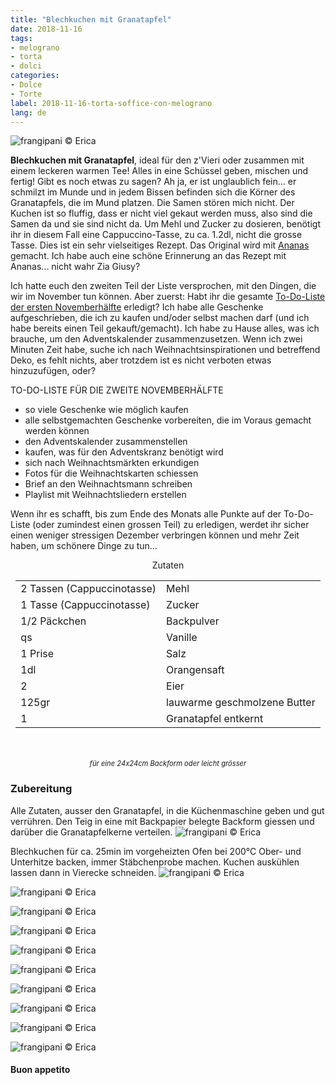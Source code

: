 ```yaml
---
title: "Blechkuchen mit Granatapfel"
date: 2018-11-16
tags:
- melograno
- torta
- dolci
categories:
- Dolce
- Torte
label: 2018-11-16-torta-soffice-con-melograno
lang: de
---
```

![](../2018-11-16-torta-soffice-con-melograno/header.jpg "frangipani © Erica")

**Blechkuchen mit Granatapfel**, ideal für den z'Vieri oder zusammen mit einem leckeren warmen Tee! Alles in eine Schüssel geben, mischen und fertig! Gibt es noch etwas zu sagen? Ah ja, er ist unglaublich fein... er schmilzt im Munde und in jedem Bissen befinden sich die Körner des Granatapfels, die im Mund platzen. Die Samen stören mich nicht. Der Kuchen ist so fluffig, dass er nicht viel gekaut werden muss, also sind die Samen da und sie sind nicht da. Um Mehl und Zucker zu dosieren, benötigt ihr in diesem Fall eine Cappuccino-Tasse, zu ca. 1.2dl, nicht die grosse Tasse. Dies ist ein sehr vielseitiges Rezept. Das Original wird mit <a href="https://frangipani.raiano.ch/2015-04-16-torta-all-ananas-sofficissima/" target="_blank">Ananas</a> gemacht. Ich habe auch eine schöne Erinnerung an das Rezept mit Ananas... nicht wahr Zia Giusy?

Ich hatte euch den zweiten Teil der Liste versprochen, mit den Dingen, die wir im November tun können. Aber zuerst: Habt ihr die gesamte <a href="https://frangipani.raiano.ch/2018-11-06-fluffosa-vegana-con-pere-e-cioccolato-de/" target="_blank">To-Do-Liste der ersten Novemberhälfte</a> erledigt? Ich habe alle Geschenke aufgeschrieben, die ich zu kaufen und/oder selbst machen darf (und ich habe bereits einen Teil gekauft/gemacht). Ich habe zu Hause alles, was ich brauche, um den Adventskalender zusammenzusetzen. Wenn ich zwei Minuten Zeit habe, suche ich nach Weihnachtsinspirationen und betreffend Deko, es fehlt nichts, aber trotzdem ist es nicht verboten etwas hinzuzufügen, oder?

TO-DO-LISTE FÜR DIE ZWEITE NOVEMBERHÄLFTE

- so viele Geschenke wie möglich kaufen
- alle selbstgemachten Geschenke vorbereiten, die im Voraus gemacht werden können
- den Adventskalender zusammenstellen
- kaufen, was für den Adventskranz benötigt wird
- sich nach Weihnachtsmärkten erkundigen
- Fotos für die Weihnachtskarten schiessen
- Brief an den Weihnachtsmann schreiben
- Playlist mit Weihnachtsliedern erstellen

Wenn ihr es schafft, bis zum Ende des Monats alle Punkte auf der To-Do-Liste (oder zumindest einen grossen Teil) zu erledigen, werdet ihr sicher einen weniger stressigen Dezember verbringen können und mehr Zeit haben, um schönere Dinge zu tun...

<div id="wrapper" style="text-align: center">
  <div id="yourdiv" style="display: inline-block;">
    <div class="ingredients" itemscope itemtype="http://schema.org/Recipe">
      <span itemprop="name" style="display:none;">Blechkuchen mit Granatapfel</span>
      <span itemprop="recipeCategory" style="display:none;">Süsses</span>
      <img itemprop="image" style="display:none;" class="ignore-gallery-item" src="../2018-11-16-torta-soffice-con-melograno/header.jpeg"/>
      <span itemprop="author" style="display:none;">Erica Raiano</span>
      <span itemprop="description" style="display:none;">Blechkuchen mit Granatapfel, ideal für den z'Vieri oder zusammen mit einem leckeren warmen Tee! Alles in eine Schüssel geben, mischen und fertig!</span>
      <div class="ingredients-title">Zutaten</div>
      <table>
        <tbody>
          </tr>
          <tr itemprop="recipeIngredient">
            <td>2 Tassen (Cappuccinotasse)</td>
            <td>Mehl</td>
          </tr>
          <tr itemprop="recipeIngredient">
            <td>1 Tasse (Cappuccinotasse)</td>
            <td>Zucker</td>
          </tr>
          <tr itemprop="recipeIngredient">
            <td>1/2 Päckchen</td>
            <td>Backpulver</td>
          </tr>
          <tr itemprop="recipeIngredient">
            <td>qs</td>
            <td>Vanille</td>
          </tr>
          <tr itemprop="recipeIngredient">
            <td>1 Prise</td>
            <td>Salz</td>
          </tr>
          <tr itemprop="recipeIngredient">
            <td>1dl</td>
            <td>Orangensaft</td>
          </tr>
          <tr itemprop="recipeIngredient">
            <td>2</td>
            <td>Eier</td>
          </tr>
          <tr itemprop="recipeIngredient">
            <td>125gr</td>
            <td>lauwarme geschmolzene Butter</td>
          </tr>
          <tr itemprop="recipeIngredient">
            <td>1</td>
            <td>Granatapfel entkernt</td>
          </tr>
        </tbody>
      </table>
      <br></br>
      <i class="pull-right" style="font-size: 80%;">für eine 24x24cm Backform oder leicht grösser</i>
    </div>
  </div>
</div>


<h3>
  <font color="grey">
    <i class="fa-solid fa-gears"></i>
  </font> Zubereitung
</h3>

Alle Zutaten, ausser den Granatapfel, in die Küchenmaschine geben und gut verrühren. Den Teig in eine mit Backpapier belegte Backform giessen und darüber die Granatapfelkerne verteilen.
![](../2018-11-16-torta-soffice-con-melograno/teglia.jpg "frangipani © Erica")

Blechkuchen für ca. 25min im vorgeheizten Ofen bei 200°C Ober- und Unterhitze backen, immer Stäbchenprobe machen. Kuchen auskühlen lassen dann in Vierecke schneiden.
![](../2018-11-16-torta-soffice-con-melograno/risultato1.jpg "frangipani © Erica")

![](../2018-11-16-torta-soffice-con-melograno/risultato2.jpg "frangipani © Erica")

![](../2018-11-16-torta-soffice-con-melograno/risultato3.jpg "frangipani © Erica")

![](../2018-11-16-torta-soffice-con-melograno/risultato4.jpg "frangipani © Erica")

![](../2018-11-16-torta-soffice-con-melograno/risultato5.jpg "frangipani © Erica")

![](../2018-11-16-torta-soffice-con-melograno/risultato6.jpg "frangipani © Erica")

![](../2018-11-16-torta-soffice-con-melograno/risultato7.jpg "frangipani © Erica")

![](../2018-11-16-torta-soffice-con-melograno/risultato8.jpg "frangipani © Erica")

![](../2018-11-16-torta-soffice-con-melograno/risultato9.jpg "frangipani © Erica")

![](../2018-11-16-torta-soffice-con-melograno/risultato10.jpg "frangipani © Erica")

<h4>Buon appetito
  <font color="red">
    <i class="fa-regular fa-face-smile"></i>
  </font>
</h4>
